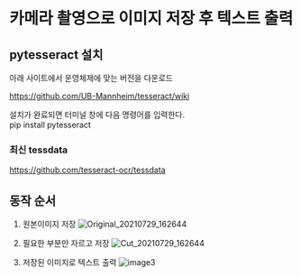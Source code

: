 # 카메라 촬영으로 이미지 저장 후 텍스트 출력

## pytesseract 설치

아래 사이트에서 운영체제에 맞는 버전을 다운로드

https://github.com/UB-Mannheim/tesseract/wiki

설치가 완료되면 터미널 창에 다음 명령어를 입력한다.  
pip install pytesseract

### 최신 tessdata
https://github.com/tesseract-ocr/tessdata

## 동작 순서

1. 원본이미지 저장
![Original_20210729_162644](https://user-images.githubusercontent.com/73572179/127452185-3dbb9b42-b621-4aaa-8210-9c979e171e67.jpg)

2. 필요한 부분만 자르고 저장
![Cut_20210729_162644](https://user-images.githubusercontent.com/73572179/127452270-0ac120e4-468b-48fc-ade4-eb40da13bc7b.jpg)

3. 저장된 이미지로 텍스트 출력
 ![image3](https://user-images.githubusercontent.com/73572179/127452506-15dda688-5fb2-4dff-92ed-8a869442476e.JPG)
